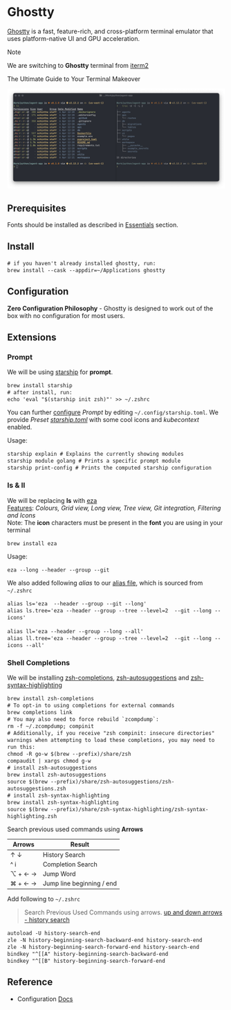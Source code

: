 # Ghostty

[Ghostty](https://ghostty.org/docs/features) is a fast, feature-rich, and cross-platform terminal emulator that uses platform-native UI and GPU acceleration.

> [!NOTE]
> We are switching to **Ghostty** terminal from [iterm2](./iterm2.md)

The Ultimate Guide to Your Terminal Makeover
<p align="center">
  <img   src="../images/ghostty.png" alt="ghostty">
</p>

## Prerequisites

Fonts should be installed as described in [Essentials](../essentials/essentials.md#Fonts) section.

## Install

```shell
# if you haven't already installed ghostty, run:
brew install --cask --appdir=~/Applications ghostty
```

## Configuration

**Zero Configuration Philosophy** - Ghostty is designed to work out of the box with no configuration for most users.

## Extensions

### Prompt

We will be using [starship](https://starship.rs) for **prompt**.

```shell
brew install starship
# after install, run:
echo 'eval "$(starship init zsh)"' >> ~/.zshrc
```

You can further [configure]((https://starship.rs/config/))  _Prompt_ by editing `~/.config/starship.toml`. We provide
_Preset [starship.toml](../../dotfiles/.config/starship.toml)_ with some cool icons and _kubecontext_ enabled.

Usage:

```shell
starship explain # Explains the currently showing modules
starship module golang # Prints a specific prompt module
starship print-config # Prints the computed starship configuration
```

### ls & ll

We will be replacing **ls** with [eza](https://eza.rocks/)  
[Features](https://the.exa.website/features/): _Colours, Grid view, Long view, Tree view, Git integration, Filtering and
Icons_  
Note: The **icon** characters must be present in the **font** you are using in your terminal

```shell
brew install eza
```

Usage:

```shell
eza --long --header --group --git
```

We also added following _alias_ to our [alias file](../../dotfiles/my/aliases.zsh), which is sourced from `~/.zshrc`

```shell
alias ls='eza  --header --group --git --long'
alias ls.tree='eza --header --group --tree --level=2  --git --long --icons'

alias ll='eza --header --group --long --all'
alias ll.tree='eza --header --group --tree --level=2  --git --long --icons --all'
```

### Shell Completions

We will be installing [zsh-completions](https://github.com/zsh-users/zsh-completions), [zsh-autosuggestions](https://github.com/zsh-users/zsh-autosuggestions) and [zsh-syntax-highlighting](https://github.com/zsh-users/zsh-syntax-highlighting)

```shell
brew install zsh-completions
# To opt-in to using completions for external commands
brew completions link
# You may also need to force rebuild `zcompdump`:
rm -f ~/.zcompdump; compinit
# Additionally, if you receive "zsh compinit: insecure directories" warnings when attempting to load these completions, you may need to run this:
chmod -R go-w $(brew --prefix)/share/zsh
compaudit | xargs chmod g-w
# install zsh-autosuggestions
brew install zsh-autosuggestions
source $(brew --prefix)/share/zsh-autosuggestions/zsh-autosuggestions.zsh
# install zsh-syntax-highlighting
brew install zsh-syntax-highlighting
source $(brew --prefix)/share/zsh-syntax-highlighting/zsh-syntax-highlighting.zsh
```

Search previous used commands using **Arrows**

| Arrows  | Result                    |
|---------|---------------------------|
| ↑ ↓     | History Search            |
| ^ i     | Completion Search         |
| ⌥ + ← → | Jump Word                 |
| ⌘ + ← → | Jump line beginning / end |

Add following to `~/.zshrc`

> Search Previous Used Commands using arrows. [up and down arrows - history search](https://unix.stackexchange.com/questions/97843/how-can-i-search-history-with-text-already-entered-at-the-prompt-in-zsh)

```shell
autoload -U history-search-end
zle -N history-beginning-search-backward-end history-search-end
zle -N history-beginning-search-forward-end history-search-end
bindkey "^[[A" history-beginning-search-backward-end
bindkey "^[[B" history-beginning-search-forward-end
```

## Reference

- Configuration [Docs](https://ghostty.org/docs/config)
